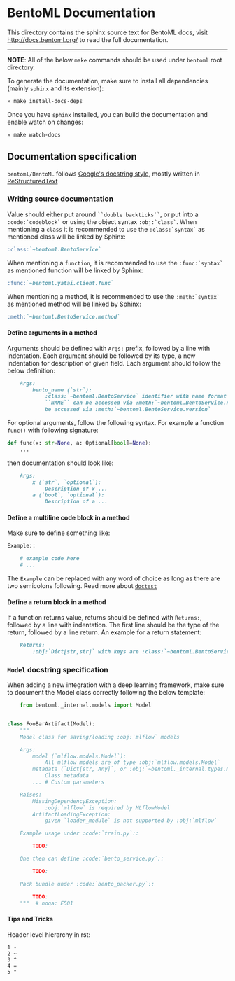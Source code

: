# BentoML Documentation

This directory contains the sphinx source text for BentoML docs, visit
http://docs.bentoml.org/ to read the full documentation.

---

**NOTE**:
All of the below `make` commands should be used under `bentoml` root directory.

To generate the documentation, make sure to install all dependencies (mainly `sphinx` and its extension):

```bash
» make install-docs-deps
```

Once you have `sphinx` installed, you can build the documentation and enable watch on changes:
```bash
» make watch-docs
```

## Documentation specification

`bentoml/BentoML` follows [Google's docstring style](https://google.github.io/styleguide/pyguide.html#38-comments-and-docstrings),
mostly written in [ReStructuredText](https://www.sphinx-doc.org/en/master/usage/restructuredtext/basics.html)

### Writing source documentation

Value should either put around ``` ``double backticks`` ```, or put into a ``` :code:`codeblock` ``` or using the object syntax ``` :obj:`class` ```.
When mentioning a `class` it is recommended to use the ``` :class:`syntax` ``` as mentioned class will be linked by Sphinx:
  ```markdown
  :class:`~bentoml.BentoService`
  ```
When mentioning a `function`, it is recommended to use the ``` :func:`syntax` ``` as mentioned function will be linked by Sphinx:
```markdown
:func:`~bentoml.yatai.client.func`
```
When mentioning a method, it is recommended to use the ``` :meth:`syntax` ``` as mentioned method will be linked by Sphinx:
```markdown
:meth:`~bentoml.BentoService.method`
```
  
#### Define arguments in a method

Arguments should be defined with ``Args:`` prefix, followed by a line with indentation. Each argument should be followed by
its type, a new indentation for description of given field. Each argument should follow the below definition:

```markdown
    Args:
        bento_name (`str`):
            :class:`~bentoml.BentoService` identifier with name format :obj:`NAME:VERSION`.
            ``NAME`` can be accessed via :meth:`~bentoml.BentoService.name` and ``VERSION`` can
            be accessed via :meth:`~bentoml.BentoService.version`
```

For optional arguments, follow the following syntax. For example a function ```func()``` with following signature:

```python
def func(x: str=None, a: Optional[bool]=None):
    ...
```

then documentation should look like:

```markdown
    Args:
        x (`str`, `optional`):
            Description of x ...
        a (`bool`, `optional`):
            Description of a ...
```

#### Define a multiline code block in a method

Make sure to define something like:
```markdown
Example::

    # example code here
    # ...
```

The ```Example``` can be replaced with any word of choice as long as there are two semicolons following. Read more about [``doctest``](https://docs.python.org/3/library/doctest.html)

#### Define a return block in a method

If a function returns value, returns should be defined with ``Returns:``, followed by a line with indentation. The first line
should be the type of the return, followed by a line return. An example for a return statement:

```markdown
    Returns:
        :obj:`Dict[str,str]` with keys are :class:`~bentoml.BentoService` nametag following with saved bundle path.
```

### ```Model``` docstring specification

When adding a new integration with a deep learning framework, make sure to document the Model class correctly following the below template:

```python
    from bentoml._internal.models import Model


class FooBarArtifact(Model):
    """
    Model class for saving/loading :obj:`mlflow` models

    Args:
        model (`mlflow.models.Model`):
            All mlflow models are of type :obj:`mlflow.models.Model`
        metadata (`Dict[str, Any]`, or :obj:`~bentoml._internal.types.MetadataType`, `optional`, default to `None`):
            Class metadata
        ... # Custom parameters

    Raises:
        MissingDependencyException:
            :obj:`mlflow` is required by MLflowModel
        ArtifactLoadingException:
            given `loader_module` is not supported by :obj:`mlflow`

    Example usage under :code:`train.py`::

        TODO:

    One then can define :code:`bento_service.py`::

        TODO:

    Pack bundle under :code:`bento_packer.py`::

        TODO:
    """  # noqa: E501

```

#### Tips and Tricks

Header level hierarchy in rst:

```text
1 -
2 ~
3 ^
4 =
5 "
```